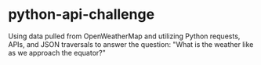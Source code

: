 # python-api-challenge
Using data pulled from OpenWeatherMap and utilizing Python requests, APIs, and JSON traversals to answer the question: "What is the weather like as we approach the equator?"

